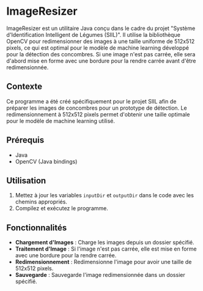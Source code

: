 # ImageResizer

ImageResizer est un utilitaire Java conçu dans le cadre du projet "Système d'Identification Intelligent de Légumes (SIIL)". Il utilise la bibliothèque OpenCV pour redimensionner des images à une taille uniforme de 512x512 pixels, ce qui est optimal pour le modèle de machine learning développé pour la détection des concombres. Si une image n'est pas carrée, elle sera d'abord mise en forme avec une bordure pour la rendre carrée avant d'être redimensionnée.

## Contexte

Ce programme a été créé spécifiquement pour le projet SIIL afin de préparer les images de concombres pour un prototype de détection. Le redimensionnement à 512x512 pixels permet d'obtenir une taille optimale pour le modèle de machine learning utilisé.

## Prérequis

- Java
- OpenCV (Java bindings)

## Utilisation

1. Mettez à jour les variables `inputDir` et `outputDir` dans le code avec les chemins appropriés.
2. Compilez et exécutez le programme.

## Fonctionnalités

- **Chargement d'Images** : Charge les images depuis un dossier spécifié.
- **Traitement d'Image** : Si l'image n'est pas carrée, elle est mise en forme avec une bordure pour la rendre carrée.
- **Redimensionnement** : Redimensionne l'image pour avoir une taille de 512x512 pixels.
- **Sauvegarde** : Sauvegarde l'image redimensionnée dans un dossier spécifié.
